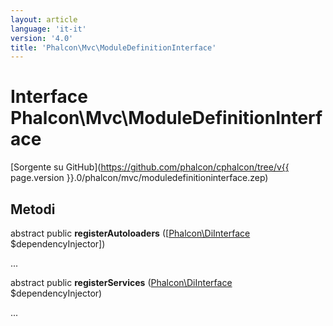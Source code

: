 ```yaml
---
layout: article
language: 'it-it'
version: '4.0'
title: 'Phalcon\Mvc\ModuleDefinitionInterface'
---
```

# Interface **Phalcon\Mvc\ModuleDefinitionInterface**

[Sorgente su GitHub](https://github.com/phalcon/cphalcon/tree/v{{ page.version }}.0/phalcon/mvc/moduledefinitioninterface.zep)

## Metodi

abstract public **registerAutoloaders** ([[Phalcon\DiInterface](Phalcon_DiInterface) $dependencyInjector])

...

abstract public **registerServices** ([Phalcon\DiInterface](Phalcon_DiInterface) $dependencyInjector)

...